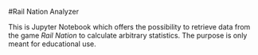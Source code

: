 #Rail Nation Analyzer

This is Jupyter Notebook which offers the possibility to retrieve data from the game *Rail Nation* to calculate arbitrary statistics.
The purpose is only meant for educational use.
